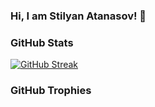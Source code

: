 ### Hi, I am Stilyan Atanasov! 👋

### GitHub Stats

[![GitHub Streak](https://github-readme-streak-stats.herokuapp.com?user=coolshadow1&theme=tokyonight&border_radius=7.4&date_format=j%20M%5B%20Y%5D&card_width=500)](https://git.io/streak-stats)
### GitHub Trophies

